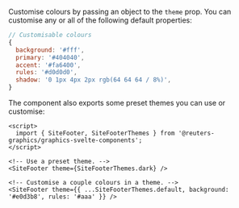 Customise colours by passing an object to the `theme` prop. You can customise any or all of the following default properties:

```javascript
// Customisable colours
{
  background: '#fff',
  primary: '#404040',
  accent: '#fa6400',
  rules: '#d0d0d0',
  shadow: '0 1px 4px 2px rgb(64 64 64 / 8%)',
}
```

The component also exports some preset themes you can use or customise:

```svelte
<script>
  import { SiteFooter, SiteFooterThemes } from '@reuters-graphics/graphics-svelte-components';
</script>

<!-- Use a preset theme. -->
<SiteFooter theme={SiteFooterThemes.dark} />

<!-- Customise a couple colours in a theme. -->
<SiteFooter theme={{ ...SiteFooterThemes.default, background: '#e0d3b8', rules: '#aaa' }} />
```
